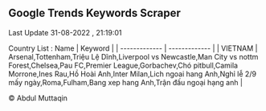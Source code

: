

## Google Trends Keywords Scraper 
 
Last Update 31-08-2022 , 21:19:01

Country List :
 Name  | Keyword |
| ------------- | ------------- |
| VIETNAM | Arsenal,Tottenham,Triệu Lệ Dĩnh,Liverpool vs Newcastle,Man City vs nottm Forest,Chelsea,Pau FC,Premier League,Gorbachev,Chó pitbull,Camila Morrone,Ines Rau,Hồ Hoài Anh,Inter Milan,Lich ngoai hang Anh,Nghỉ lễ 2/9 mấy ngày,Roma,Fulham,Bang xep hang Anh,Trận đấu ngoại hạng anh |



© Abdul Muttaqin 
